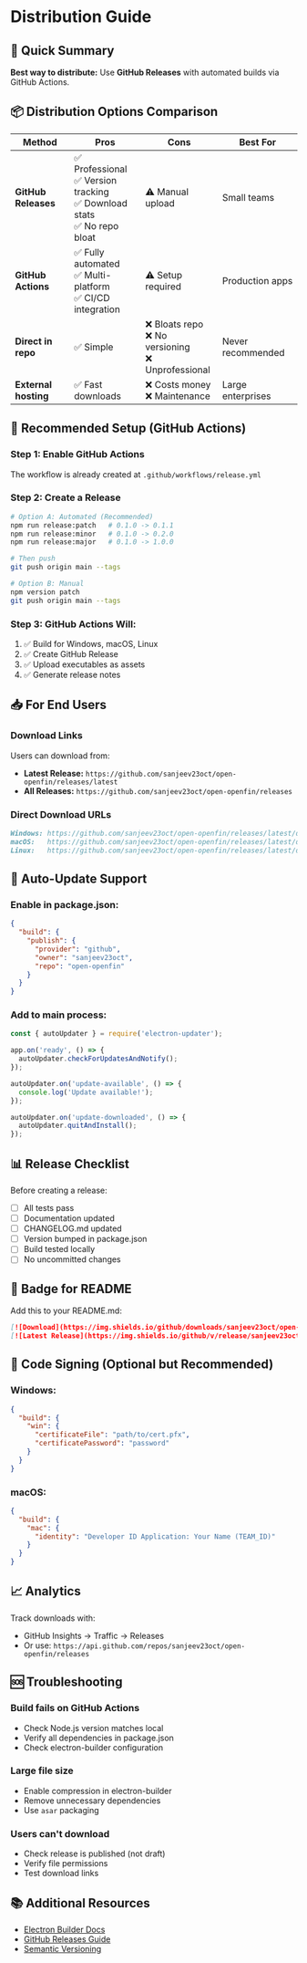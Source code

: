 # Distribution Guide

## 🎯 Quick Summary

**Best way to distribute:** Use **GitHub Releases** with automated builds via GitHub Actions.

## 📦 Distribution Options Comparison

| Method | Pros | Cons | Best For |
|--------|------|------|----------|
| **GitHub Releases** | ✅ Professional<br>✅ Version tracking<br>✅ Download stats<br>✅ No repo bloat | ⚠️ Manual upload | Small teams |
| **GitHub Actions** | ✅ Fully automated<br>✅ Multi-platform<br>✅ CI/CD integration | ⚠️ Setup required | Production apps |
| **Direct in repo** | ✅ Simple | ❌ Bloats repo<br>❌ No versioning<br>❌ Unprofessional | Never recommended |
| **External hosting** | ✅ Fast downloads | ❌ Costs money<br>❌ Maintenance | Large enterprises |

## 🚀 Recommended Setup (GitHub Actions)

### Step 1: Enable GitHub Actions

The workflow is already created at `.github/workflows/release.yml`

### Step 2: Create a Release

```bash
# Option A: Automated (Recommended)
npm run release:patch   # 0.1.0 -> 0.1.1
npm run release:minor   # 0.1.0 -> 0.2.0
npm run release:major   # 0.1.0 -> 1.0.0

# Then push
git push origin main --tags

# Option B: Manual
npm version patch
git push origin main --tags
```

### Step 3: GitHub Actions Will:
1. ✅ Build for Windows, macOS, Linux
2. ✅ Create GitHub Release
3. ✅ Upload executables as assets
4. ✅ Generate release notes

## 📥 For End Users

### Download Links

Users can download from:
- **Latest Release:** `https://github.com/sanjeev23oct/open-openfin/releases/latest`
- **All Releases:** `https://github.com/sanjeev23oct/open-openfin/releases`

### Direct Download URLs

```markdown
Windows: https://github.com/sanjeev23oct/open-openfin/releases/latest/download/OpenOpenFin-Setup-0.1.0.exe
macOS:   https://github.com/sanjeev23oct/open-openfin/releases/latest/download/OpenOpenFin-0.1.0.dmg
Linux:   https://github.com/sanjeev23oct/open-openfin/releases/latest/download/OpenOpenFin-0.1.0.AppImage
```

## 🔄 Auto-Update Support

### Enable in package.json:

```json
{
  "build": {
    "publish": {
      "provider": "github",
      "owner": "sanjeev23oct",
      "repo": "open-openfin"
    }
  }
}
```

### Add to main process:

```javascript
const { autoUpdater } = require('electron-updater');

app.on('ready', () => {
  autoUpdater.checkForUpdatesAndNotify();
});

autoUpdater.on('update-available', () => {
  console.log('Update available!');
});

autoUpdater.on('update-downloaded', () => {
  autoUpdater.quitAndInstall();
});
```

## 📊 Release Checklist

Before creating a release:

- [ ] All tests pass
- [ ] Documentation updated
- [ ] CHANGELOG.md updated
- [ ] Version bumped in package.json
- [ ] Build tested locally
- [ ] No uncommitted changes

## 🎨 Badge for README

Add this to your README.md:

```markdown
[![Download](https://img.shields.io/github/downloads/sanjeev23oct/open-openfin/total)](https://github.com/sanjeev23oct/open-openfin/releases)
[![Latest Release](https://img.shields.io/github/v/release/sanjeev23oct/open-openfin)](https://github.com/sanjeev23oct/open-openfin/releases/latest)
```

## 🔐 Code Signing (Optional but Recommended)

### Windows:
```json
{
  "build": {
    "win": {
      "certificateFile": "path/to/cert.pfx",
      "certificatePassword": "password"
    }
  }
}
```

### macOS:
```json
{
  "build": {
    "mac": {
      "identity": "Developer ID Application: Your Name (TEAM_ID)"
    }
  }
}
```

## 📈 Analytics

Track downloads with:
- GitHub Insights → Traffic → Releases
- Or use: `https://api.github.com/repos/sanjeev23oct/open-openfin/releases`

## 🆘 Troubleshooting

### Build fails on GitHub Actions
- Check Node.js version matches local
- Verify all dependencies in package.json
- Check electron-builder configuration

### Large file size
- Enable compression in electron-builder
- Remove unnecessary dependencies
- Use `asar` packaging

### Users can't download
- Check release is published (not draft)
- Verify file permissions
- Test download links

## 📚 Additional Resources

- [Electron Builder Docs](https://www.electron.build/)
- [GitHub Releases Guide](https://docs.github.com/en/repositories/releasing-projects-on-github)
- [Semantic Versioning](https://semver.org/)

